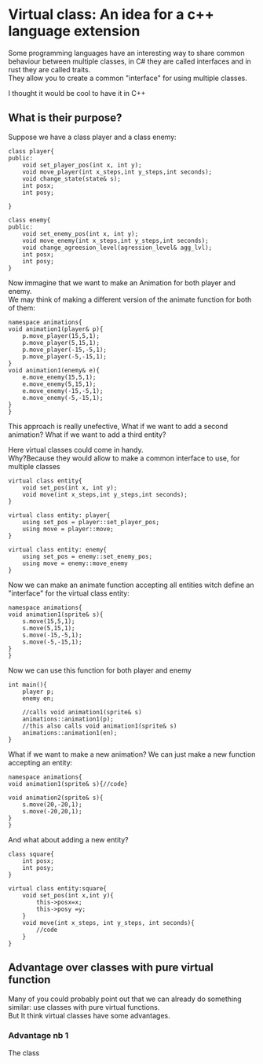 # Virtual class: An idea for a c++ language extension

Some programming languages have an interesting way to share common behaviour between multiple classes, in C# they are called interfaces and in rust they are called traits.
<br>
They allow you to create a common "interface" for using multiple classes.

I thought it would be cool to have it in C++

## What is their purpose?

Suppose we have a class player and a class enemy:
```
class player{
public:
    void set_player_pos(int x, int y);
    void move_player(int x_steps,int y_steps,int seconds);
    void change_state(state& s);
    int posx;
    int posy;

}

class enemy{
public:
    void set_enemy_pos(int x, int y);
    void move_enemy(int x_steps,int y_steps,int seconds);
    void change_agreesion_level(agression_level& agg_lvl);
    int posx;
    int posy;
}
```

Now immagine that we want to make an Animation for both player and enemy.
<br>
We may think of making a different version of the animate function for both of them: 

```
namespace animations{
void animation1(player& p){
    p.move_player(15,5,1);
    p.move_player(5,15,1);
    p.move_player(-15,-5,1);
    p.move_player(-5,-15,1);
}
void animation1(enemy& e){
    e.move_enemy(15,5,1);
    e.move_enemy(5,15,1);
    e.move_enemy(-15,-5,1);
    e.move_enemy(-5,-15,1);
}
}
```

This approach is really unefective, What if we want to add a second animation? What if we want to add a third entity?

Here virtual classes could come in handy.
<br>
Why?Because they would allow to make a common interface to use, for multiple classes 

```
virtual class entity{
    void set_pos(int x, int y);
    void move(int x_steps,int y_steps,int seconds);
}

virtual class entity: player{
    using set_pos = player::set_player_pos;
    using move = player::move;
}

virtual class entity: enemy{
    using set_pos = enemy::set_enemy_pos;
    using move = enemy::move_enemy
}
```

Now we can make an animate function accepting all entities witch define an "interface" for the virtual class entity:

```
namespace animations{
void animation1(sprite& s){
    s.move(15,5,1);
    s.move(5,15,1);
    s.move(-15,-5,1);
    s.move(-5,-15,1);
}
}

```

Now we can use this function for both player and enemy
```
int main(){
    player p;
    enemy en;

    //calls void animation1(sprite& s)
    animations::animation1(p);
    //this also calls void animation1(sprite& s)
    animations::animation1(en);
}
```

What if we want to make a new animation? We can just make a new function accepting an entity:
```
namespace animations{
void animation1(sprite& s){//code}

void animation2(sprite& s){
    s.move(20,-20,1);
    s.move(-20,20,1);
}
}

```
And what about adding a new entity?
```
class square{
    int posx;
    int posy;
}

virtual class entity:square{
    void set_pos(int x,int y){
        this->posx=x;
        this->posy =y;
    }
    void move(int x_steps, int y_steps, int seconds){
        //code
    }
}

```


## Advantage over classes with pure virtual function

Many of you could probably point out that we can already do something similar: use classes with pure virtual functions.
<br>
But It think virtual classes have some advantages.

### Advantage nb 1
The class

